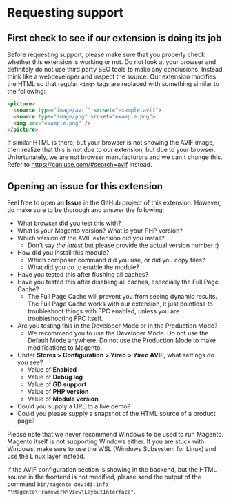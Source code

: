 # Requesting support

## First check to see if our extension is doing its job
Before requesting support, please make sure that you properly check whether this extension is working or not. Do not look at your browser and definitely do not use third party SEO tools to make any conclusions. Instead, think like a webdeveloper and inspect the source. Our extension modifies the HTML so that regular `<img>` tags are replaced with something similar to the following:
```html
<picture>
  <source type="image/avif" srcset="example.avif">
  <source type="image/png" srcset="example.png">
  <img src="example.png" />
</picture>
```

If similar HTML is there, but your browser is not showing the AVIF image, then realize that this is not due to our extension, but due to your browser. Unfortunately, we are not browser manufacturors and we can't change this. Refer to https://caniuse.com/#search=avif instead.

## Opening an issue for this extension
Feel free to open an **Issue** in the GitHub project of this extension. However, do make sure to be thorough and answer the following:

- What browser did you test this with?
- What is your Magento version? What is your PHP version?
- Which version of the AVIF extension did you install? 
    - Don't say *the latest* but please provide the actual version number :)
- How did you install this module? 
    - Which composer command did you use, or did you copy files? 
    - What did you do to enable the module?
- Have you tested this after flushing all caches?
- Have you tested this after disabling all caches, especially the Full Page Cache?
    - The Full Page Cache will prevent you from seeing dynamic results. The Full Page Cache works with our extension, it just pointless to troubleshoot things with FPC enabled, unless you are troubleshooting FPC itself.
- Are you testing this in the Developer Mode or in the Production Mode?
    - We recommend you to use the Developer Mode. Do not use the Default Mode anywhere. Do not use the Production Mode to make modifications to Magento.
- Under **Stores > Configuration > Yireo > Yireo AVIF**, what settings do you see?
    - Value of **Enabled** 
    - Value of **Debug log**
    - Value of **GD support**
    - Value of **PHP version**
    - Value of **Module version**
- Could you supply a URL to a live demo?
- Could you please supply a snapshot of the HTML source of a product page?

Please note that we never recommend Windows to be used to run Magento. Magento itself is not supporting Windows either. If you are stuck with Windows, make sure to use the WSL (Windows Subsystem for Linux) and use the Linux layer instead.

If the AVIF configuration section is showing in the backend, but the HTML source in the frontend is not modified, please send the output of the command `bin/magento dev:di:info "\Magento\Framework\View\LayoutInterface"`.

